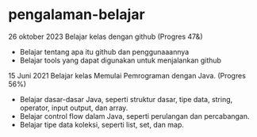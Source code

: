 # pengalaman-belajar

26 oktober 2023
Belajar kelas dengan github (Progres 47&)
* Belajar tentang apa itu github dan penggunaaannya
* Belajar tools yang dapat digunakan untuk menjalankan github

 15 Juni 2021
Belajar kelas Memulai Pemrograman dengan Java. (Progres 56%)
* Belajar dasar-dasar Java, seperti struktur dasar, tipe data, string, operator, input output, dan array.
* Belajar control flow dalam Java, seperti perulangan dan percabangan.
* Belajar tipe data koleksi, seperti list, set, dan map.
